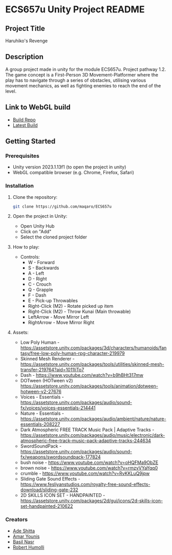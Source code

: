 # ECS657u Unity Project README

## Project Title
Haruhiko's Revenge

## Description
A group project made in unity for the module ECS657u. Project pathway 1.2.
The game concept is a First-Person 3D Movement-Platformer where the play has to navigate through a series of obstacles, utilising various movement mechanics, as well as fighting enemies to reach the end of the level. 

## Link to WebGL build
- [Build Repo](https://github.com/maqaro/ECS657u-Builds/)
- [Latest Build](https://maqaro.github.io/ECS657u-Builds/PrototypeBuild/index.html)

## Getting Started

### Prerequisites
- Unity version 2023.1.13f1 (to open the project in unity) 
- WebGL compatible browser (e.g. Chrome, Firefox, Safari)

### Installation
1. Clone the repository:
    ```sh
    git clone https://github.com/maqaro/ECS657u
    ```
2. Open the project in Unity:
    - Open Unity Hub
    - Click on "Add"
    - Select the cloned project folder

3. How to play:
    - Controls:
        - W - Forward
        - S - Backwards
        - A - Left
        - D - Right
        - C - Crouch
        - Q - Grapple
        - F - Dash
        - E - Pick-up Throwables
        - Right-Click (M2) - Rotate picked up item
        - Right-Click (M2) - Throw Kunai (Main throwable)
        - LeftArrow - Move Mirror Left
        - RightArrow - Move Mirror Right
     
 4. Assets:
    - Low Poly Human - https://assetstore.unity.com/packages/3d/characters/humanoids/fantasy/free-low-poly-human-rpg-character-219979
    - Skinned Mesh Renderer - https://assetstore.unity.com/packages/tools/utilities/skinned-mesh-transfer-219764?aid=1011liTo7
    - Dash - https://www.youtube.com/watch?v=b9hBHt317mw
    - DOTween (HOTween v2) https://assetstore.unity.com/packages/tools/animation/dotween-hotween-v2-27676
    - Voices - Essentials - https://assetstore.unity.com/packages/audio/sound-fx/voices/voices-essentials-214441
    - Nature - Essentials - https://assetstore.unity.com/packages/audio/ambient/nature/nature-essentials-208227
    - Dark Atmospheric FREE TRACK Music Pack | Adaptive Tracks - https://assetstore.unity.com/packages/audio/music/electronic/dark-atmospheric-free-track-music-pack-adaptive-tracks-244634
    - SwordSoundPack - https://assetstore.unity.com/packages/audio/sound-fx/weapons/swordsoundpack-177824
    - bush noise - https://www.youtube.com/watch?v=oHQFMa9ObZE
    - brown noise - https://www.youtube.com/watch?v=rmzvVYaYqq0
    - crumble - https://www.youtube.com/watch?v=RvKKLuQ9jpw
    - Sliding Gate Sound Effects - https://www.fesliyanstudios.com/royalty-free-sound-effects-download/sliding-gate-232
    - 2D SKILLS ICON SET - HANDPAINTED - https://assetstore.unity.com/packages/2d/gui/icons/2d-skills-icon-set-handpainted-210622

### Creators
- [Ade Shitta](https://github.com/ade-shitta)
- [Amar Younis](https://github.com/amaryounis)
- [Basil Nasr](https://github.com/maqaro)
- [Robert Humolli](https://github.com/RobertHumolli)
